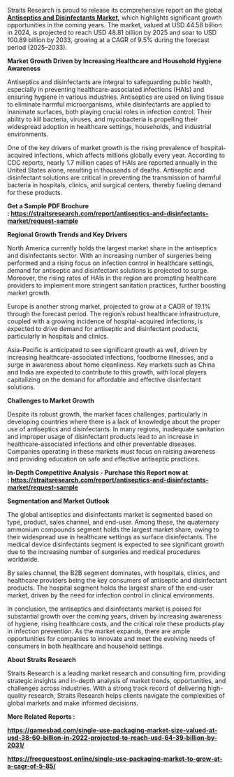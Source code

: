 <p>Straits Research is proud to release its comprehensive report on the global <strong><a href="https://straitsresearch.com/report/antiseptics-and-disinfectants-market">Antiseptics and Disinfectants Market</a>,</strong> which highlights significant growth opportunities in the coming years. The market, valued at USD 44.58 billion in 2024, is projected to reach USD 48.81 billion by 2025 and soar to USD 100.89 billion by 2033, growing at a CAGR of 9.5% during the forecast period (2025&ndash;2033).</p>
<p><strong>Market Growth Driven by Increasing Healthcare and Household Hygiene Awareness</strong></p>
<p>Antiseptics and disinfectants are integral to safeguarding public health, especially in preventing healthcare-associated infections (HAIs) and ensuring hygiene in various industries. Antiseptics are used on living tissue to eliminate harmful microorganisms, while disinfectants are applied to inanimate surfaces, both playing crucial roles in infection control. Their ability to kill bacteria, viruses, and mycobacteria is propelling their widespread adoption in healthcare settings, households, and industrial environments.</p>
<p>One of the key drivers of market growth is the rising prevalence of hospital-acquired infections, which affects millions globally every year. According to CDC reports, nearly 1.7 million cases of HAIs are reported annually in the United States alone, resulting in thousands of deaths. Antiseptic and disinfectant solutions are critical in preventing the transmission of harmful bacteria in hospitals, clinics, and surgical centers, thereby fueling demand for these products.</p>
<p><strong>Get a Sample PDF Brochure :&nbsp;<a href="https://straitsresearch.com/report/antiseptics-and-disinfectants-market/request-sample">https://straitsresearch.com/report/antiseptics-and-disinfectants-market/request-sample</a>&nbsp;</strong></p>
<p><strong>Regional Growth Trends and Key Drivers&nbsp;</strong></p>
<p>North America currently holds the largest market share in the antiseptics and disinfectants sector. With an increasing number of surgeries being performed and a rising focus on infection control in healthcare settings, demand for antiseptic and disinfectant solutions is projected to surge. Moreover, the rising rates of HAIs in the region are prompting healthcare providers to implement more stringent sanitation practices, further boosting market growth.</p>
<p>Europe is another strong market, projected to grow at a CAGR of 19.1% through the forecast period. The region&rsquo;s robust healthcare infrastructure, coupled with a growing incidence of hospital-acquired infections, is expected to drive demand for antiseptic and disinfectant products, particularly in hospitals and clinics.</p>
<p>Asia-Pacific is anticipated to see significant growth as well, driven by increasing healthcare-associated infections, foodborne illnesses, and a surge in awareness about home cleanliness. Key markets such as China and India are expected to contribute to this growth, with local players capitalizing on the demand for affordable and effective disinfectant solutions.</p>
<p><strong>Challenges to Market Growth</strong></p>
<p>Despite its robust growth, the market faces challenges, particularly in developing countries where there is a lack of knowledge about the proper use of antiseptics and disinfectants. In many regions, inadequate sanitation and improper usage of disinfectant products lead to an increase in healthcare-associated infections and other preventable diseases. Companies operating in these markets must focus on raising awareness and providing education on safe and effective antiseptic practices.</p>
<p><strong>In-Depth Competitive Analysis - Purchase this Report now at :&nbsp;<a href="https://straitsresearch.com/report/antiseptics-and-disinfectants-market/request-sample">https://straitsresearch.com/report/antiseptics-and-disinfectants-market/request-sample</a>&nbsp;</strong></p>
<p><strong>Segmentation and Market Outlook</strong></p>
<p>The global antiseptics and disinfectants market is segmented based on type, product, sales channel, and end-user. Among these, the quaternary ammonium compounds segment holds the largest market share, owing to their widespread use in healthcare settings as surface disinfectants. The medical device disinfectants segment is expected to see significant growth due to the increasing number of surgeries and medical procedures worldwide.</p>
<p>By sales channel, the B2B segment dominates, with hospitals, clinics, and healthcare providers being the key consumers of antiseptic and disinfectant products. The hospital segment holds the largest share of the end-user market, driven by the need for infection control in clinical environments.</p>
<p>In conclusion, the antiseptics and disinfectants market is poised for substantial growth over the coming years, driven by increasing awareness of hygiene, rising healthcare costs, and the critical role these products play in infection prevention. As the market expands, there are ample opportunities for companies to innovate and meet the evolving needs of consumers in both healthcare and household settings.</p>
<p><strong>About Straits Research</strong></p>
<p>Straits Research is a leading market research and consulting firm, providing strategic insights and in-depth analysis of market trends, opportunities, and challenges across industries. With a strong track record of delivering high-quality research, Straits Research helps clients navigate the complexities of global markets and make informed decisions.</p>
<p><strong>More Related Reports :&nbsp;</strong></p>
<p><strong><a href="https://gamesbad.com/single-use-packaging-market-size-valued-at-usd-38-60-billion-in-2022-projected-to-reach-usd-64-39-billion-by-2031/">https://gamesbad.com/single-use-packaging-market-size-valued-at-usd-38-60-billion-in-2022-projected-to-reach-usd-64-39-billion-by-2031/</a></strong></p>
<p><strong><a href="https://freeguestpost.online/single-use-packaging-market-to-grow-at-a-cagr-of-5-85/">https://freeguestpost.online/single-use-packaging-market-to-grow-at-a-cagr-of-5-85/</a><br /></strong></p>
